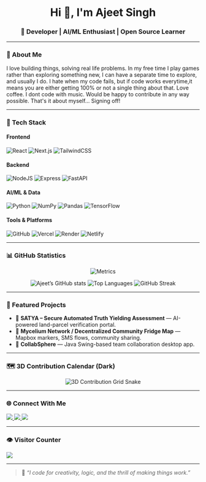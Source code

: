<!-- Profile README for Ajeet Singh -->

<h1 align="center">Hi 👋, I'm Ajeet Singh</h1>
<h3 align="center">🚀 Developer | AI/ML Enthusiast | Open Source Learner</h3>

---

### 🧠 About Me
I love building things, solving real life problems.
In my free time I play games rather than exploring something new, I can have a separate time to explore, and usually I do.
I hate when my code fails, but if code works everytime,it means you are either getting 100% or not a single thing about that.
Love coffee. I dont code with music.
Would be happy to contribute in any way possible.
That's it about myself...
Signing off!

---

### 🧰 Tech Stack
#### Frontend
![React](https://img.shields.io/badge/React-20232A?style=for-the-badge&logo=react&logoColor=61DAFB)
![Next.js](https://img.shields.io/badge/Next.js-000000?style=for-the-badge&logo=nextdotjs)
![TailwindCSS](https://img.shields.io/badge/Tailwind_CSS-0F172A?style=for-the-badge&logo=tailwindcss)

#### Backend
![NodeJS](https://img.shields.io/badge/Node.js-303030?style=for-the-badge&logo=nodedotjs)
![Express](https://img.shields.io/badge/Express-20232A?style=for-the-badge&logo=express)
![FastAPI](https://img.shields.io/badge/FastAPI-009688?style=for-the-badge&logo=fastapi)

#### AI/ML & Data
![Python](https://img.shields.io/badge/Python-14354C?style=for-the-badge&logo=python)
![NumPy](https://img.shields.io/badge/Numpy-013243?style=for-the-badge&logo=numpy)
![Pandas](https://img.shields.io/badge/Pandas-150458?style=for-the-badge&logo=pandas)
![TensorFlow](https://img.shields.io/badge/TensorFlow-FF6F00?style=for-the-badge&logo=tensorflow)

#### Tools & Platforms
![GitHub](https://img.shields.io/badge/GitHub-181717?style=for-the-badge&logo=github)
![Vercel](https://img.shields.io/badge/Vercel-000000?style=for-the-badge&logo=vercel)
![Render](https://img.shields.io/badge/Render-2B2B2B?style=for-the-badge&logo=render)
![Netlify](https://img.shields.io/badge/Netlify-0E1E25?style=for-the-badge&logo=netlify)

---

### 📊 GitHub Statistics

<div align="center">

![Metrics](https://github-readme-metrics.vercel.app/api?username=AjeetSingh21&template=classic&config.timezone=Asia%2FKolkata&config.animated=true&base.community=0&languages=1&lines=1&followup=1&theme=react)

![Ajeet’s GitHub stats](https://github-readme-stats.vercel.app/api?username=AjeetSingh21&show_icons=true&theme=react&hide_border=true)
![Top Languages](https://github-readme-stats.vercel.app/api/top-langs/?username=AjeetSingh21&layout=compact&theme=react&hide_border=true)
![GitHub Streak](https://streak-stats.demolab.com?user=AjeetSingh21&theme=react&hide_border=true)

</div>

---

### 🧩 Featured Projects
- 🔹 **SATYA – Secure Automated Truth Yielding Assessment** — AI-powered land-parcel verification portal.  
- 🔹 **Mycelium Network / Decentralized Community Fridge Map** — Mapbox markers, SMS flows, community sharing.  
- 🔹 **CollabSphere** — Java Swing-based team collaboration desktop app.

---

### 🗺️ 3D Contribution Calendar (Dark)
<div align="center">
  <img src="https://raw.githubusercontent.com/AjeetSingh21/AjeetSingh21/output/github-contribution-grid-snake-dark.svg" alt="3D Contribution Grid Snake" />
</div>

---

### 🌐 Connect With Me
<p align="left">
<a href="https://www.linkedin.com/in/ajeet-singh-9931a6284" target="_blank">
  <img src="https://img.shields.io/badge/LinkedIn-0A66C2?style=for-the-badge&logo=linkedin&logoColor=white"/>
</a>
<a href="mailto:itsjaeetsingh386@gmail.com">
  <img src="https://img.shields.io/badge/Gmail-D14836?style=for-the-badge&logo=gmail&logoColor=white"/>
</a>
<a href="https://github.com/AjeetSingh21">
  <img src="https://img.shields.io/badge/GitHub-181717?style=for-the-badge&logo=github"/>
</a>
</p>

---

### 👁️ Visitor Counter
<p align="left">
  <img src="https://hits.seeyoufarm.com/api/count/incr/badge.svg?url=https%3A%2F%2Fgithub.com%2FAjeetSingh21&count_bg=%2300C853&title_bg=%2318191C&icon=github.svg&icon_color=%23FFFFFF&title=visitors&edge_flat=false"/>
</p>

---

> 💬 *“I code for creativity, logic, and the thrill of making things work.”*
